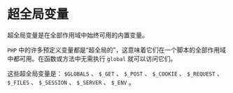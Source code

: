 # 超全局变量

超全局变量是在全部作用域中始终可用的内置变量。

`PHP` 中的许多预定义变量都是“超全局的”，这意味着它们在一个脚本的全部作用域中都可用。在函数或方法中无需执行 `global` 就可以访问它们。

这些超全局变量是： `$GLOBALS` 、 `$_GET` 、 `$_POST` 、 `$_COOKIE` 、 `$_REQUEST` 、 `$_FILES` 、 `$_SESSION` 、 `$_SERVER` 、 `$_ENV` 。